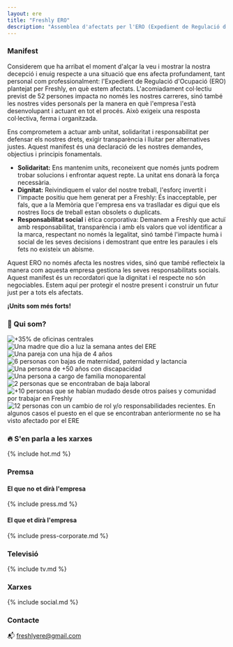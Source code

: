 ```yaml
---
layout: ere
title: "Freshly ERO"
description: "Assemblea d'afectats per l'ERO (Expedient de Regulació d'Ocupació)"
---
```


### Manifest

Considerem que ha arribat el moment d'alçar la veu i mostrar la nostra decepció i enuig respecte a una situació que ens afecta profundament, tant personal com professionalment: l'Expedient de Regulació d'Ocupació (ERO) plantejat per Freshly, en què estem afectats. L'acomiadament col·lectiu previst de 52 persones impacta no només les nostres carreres, sinó també les nostres vides personals per la manera en què l'empresa l'està desenvolupant i actuant en tot el procés. Això exigeix una resposta col·lectiva, ferma i organitzada.

Ens comprometem a actuar amb unitat, solidaritat i responsabilitat per defensar els nostres drets, exigir transparència i lluitar per alternatives justes. Aquest manifest és una declaració de les nostres demandes, objectius i principis fonamentals.

- **Solidaritat:** Ens mantenim units, reconeixent que només junts podrem trobar solucions i enfrontar aquest repte. La unitat ens donarà la força necessària.
- **Dignitat:** Reivindiquem el valor del nostre treball, l'esforç invertit i l'impacte positiu que hem generat per a Freshly: És inacceptable, per fals, que a la Memòria que l'empresa ens va traslladar es digui que els nostres llocs de treball estan obsolets o duplicats.
- **Responsabilitat social** i ètica corporativa: Demanem a Freshly que actuï amb responsabilitat, transparència i amb els valors que vol identificar a la marca, respectant no només la legalitat, sinó també l'impacte humà i social de les seves decisions i demostrant que entre les paraules i els fets no existeix un abisme.

Aquest ERO no només afecta les nostres vides, sinó que també reflecteix la manera com aquesta empresa gestiona les seves responsabilitats socials. Aquest manifest és un recordatori que la dignitat i el respecte no són negociables. Estem aquí per protegir el nostre present i construir un futur just per a tots els afectats.

**¡Units som més forts!**

### 👤 Qui som?

<div class="slider">
  <img src="/assets/img/afectados/15.png" alt="+35% de oficinas centrales">
  <img src="/assets/img/afectados/16.png" alt="Una madre que dio a luz la semana antes del ERE">
  <img src="/assets/img/afectados/17.png" alt="Una pareja con una hija de 4 años">
  <img src="/assets/img/afectados/18.png" alt="6 personas con bajas de maternidad, paternidad y lactancia">
  <img src="/assets/img/afectados/19.png" alt="Una persona de +50 años con discapacidad">
  <img src="/assets/img/afectados/20.png" alt="Una persona a cargo de familia monoparental">
  <img src="/assets/img/afectados/21.png" alt="2 personas que se encontraban de baja laboral">
  <img src="/assets/img/afectados/22.png" alt="+10 personas que se habían mudado desde otros países y comunidad por trabajar en Freshly">
  <img src="/assets/img/afectados/23.png" alt="12 personas con un cambio de rol y/o responsabilidades recientes. En algunos casos el puesto en el que se encontraban anteriormente no se ha visto afectado por el ERE">
</div>

### 🔥 S'en parla a les xarxes

{% include hot.md %}

### Premsa

#### El que no et dirà l'empresa

{% include press.md %}


#### El que et dirà l'empresa

{% include press-corporate.md %}

### Televisió

{% include tv.md %}

### Xarxes

{% include social.md %}

### Contacte

📬 [freshlyere@gmail.com](mailto:freshlyere@gmail.com)
